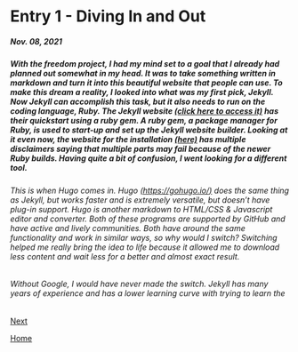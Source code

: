 # Entry 1 - Diving In and Out
##### Nov. 08, 2021

#####      With the freedom project, I had my mind set to a goal that I already had planned out somewhat in my head. It was to take something written in markdown and turn it into this beautiful website that people can use. To make this dream a reality, I looked into what was my first pick, Jekyll. Now Jekyll can accomplish this task, but it also needs to run on the coding language, Ruby. The Jekyll website [(click here to access it)](https://jekyllrb.com/) has their quickstart using a ruby gem. A ruby gem, a package manager for Ruby, is used to start-up and set up the Jekyll website builder. Looking at it even now, the website for the installation [(here)](https://jekyllrb.com/docs/) has multiple disclaimers saying that multiple parts may fail because of the newer Ruby builds.  Having quite a bit of confusion, I went looking for a different tool. 
######     This is when Hugo comes in. Hugo [(https://gohugo.io/)](https://gohugo.io/)  does the same thing as Jekyll, but works faster and is extremely versatile, but doesn’t have plug-in support. Hugo is another markdown to HTML/CSS & Javascript editor and converter. Both of these programs are supported by GitHub and have active and lively communities. Both have around the same functionality and work in similar ways, so why would I switch? Switching helped me really bring the idea to life because it allowed me to download less content and wait less for a better and almost exact result. 
######      Without Google, I would have never made the switch. Jekyll has many years of experience and has a lower learning curve with trying to learn the 



[Next](entry02.md)

[Home](../README.md)

